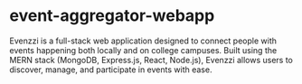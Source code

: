 # event-aggregator-webapp
Evenzzi is a full-stack web application designed to connect people with events happening both locally and on college campuses. Built using the MERN stack (MongoDB, Express.js, React, Node.js), Evenzzi allows users to discover, manage, and participate in events with ease.
